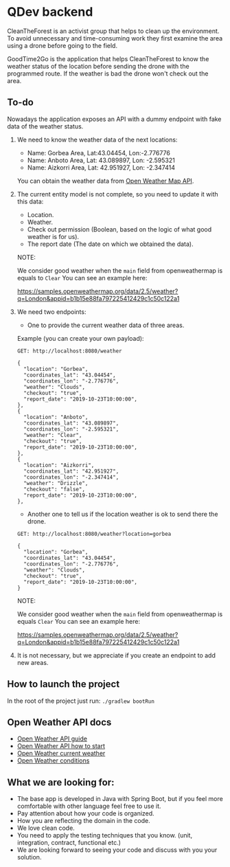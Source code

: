 # QDev backend

CleanTheForest is an activist group that helps to clean up the environment. To avoid unnecessary and time-consuming work they first examine the area using a drone before going to the field.

GoodTime2Go is the application that helps CleanTheForest to know the weather status of the location before sending the drone with the programmed route. If the weather is bad the drone won't check out the area.

<h2> To-do </h2>

Nowadays the application exposes an API with a dummy endpoint with fake data of the weather status.

1. We need to know the weather data of the next locations:

    - Name: Gorbea Area, Lat:43.04454, Lon:-2.776776
    - Name: Anboto Area, Lat: 43.089897, Lon: -2.595321
    - Name: Aizkorri Area, Lat: 42.951927, Lon: -2.347414

    You can obtain the weather data from [Open Weather Map API](https://openweathermap.org/api).

2. The current entity model is not complete, so you need to update it with this data:

    - Location.
    - Weather.
    - Check out permission (Boolean, based on the logic of what good weather is for us).
    - The report date (The date on which we obtained the data).

    NOTE:

    We consider good weather when the `main` field from openweathermap is equals to `Clear`
    You can see an example here:

    https://samples.openweathermap.org/data/2.5/weather?q=London&appid=b1b15e88fa797225412429c1c50c122a1


3. We need two endpoints:

    - One to provide the current weather data of three areas.

    Example (you can create your own payload):

    ```
    GET: http://localhost:8080/weather

    {
      "location": "Gorbea",
      "coordinates_lat": "43.04454",
      "coordinates_lon": "-2.776776",
      "weather": "Clouds",
      "checkout": "true",
      "report_date": "2019-10-23T10:00:00",
    },
    {
      "location": "Anboto",
      "coordinates_lat": "43.089897",
      "coordinates_lon": "-2.595321",
      "weather": "Clear",
      "checkout": "true",
      "report_date": "2019-10-23T10:00:00",
    },
    {
      "location": "Aizkorri",
      "coordinates_lat": "42.951927",
      "coordinates_lon": "-2.347414",
      "weather": "Drizzle",
      "checkout": "false",
      "report_date": "2019-10-23T10:00:00",
    },

    ```

    - Another one to tell us if the location weather is ok to send there the drone.

    ```
    GET: http://localhost:8080/weather?location=gorbea

    {
      "location": "Gorbea",
      "coordinates_lat": "43.04454",
      "coordinates_lon": "-2.776776",
      "weather": "Clouds",
      "checkout": "true",
      "report_date": "2019-10-23T10:00:00",
    } 

    ```

    NOTE:

    We consider good weather when the `main` field from openweathermap is equals `Clear`
    You can see an example here:

    https://samples.openweathermap.org/data/2.5/weather?q=London&appid=b1b15e88fa797225412429c1c50c122a1

4. It is not necessary, but we appreciate if you create an endpoint to add new areas.

<h2> How to launch the project </h2>

In the root of the project just run:
`./gradlew bootRun`

<h2> Open Weather API docs </h2>

- [Open Weather API guide](https://openweathermap.org/guide)
- [Open Weather API how to start](https://openweathermap.org/appid#get)
- [Open Weather current weather](https://openweathermap.org/current)
- [Open Weather conditions](https://openweathermap.org/weather-conditions)

<h2> What we are looking for: </h2>

- The base app is developed in Java with Spring Boot, but if you feel more comfortable with other language feel free to use it.
- Pay attention about how your code is organized.
- How you are reflecting the domain in the code.
- We love clean code.
- You need to apply the testing techniques that you know. (unit, integration, contract, functional etc.)
- We are looking forward to seeing your code and discuss with you your solution.